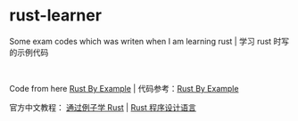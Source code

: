 <h1>rust-learner</h1>
<p>Some exam codes which was writen when I am learning rust | 学习 rust 时写的示例代码</p>
<br />
<p>Code from here <a href="https://doc.rust-lang.org/stable/rust-by-example/index.html">Rust By Example</a> | 代码参考：<a href="https://doc.rust-lang.org/stable/rust-by-example/hello/print.html#formatted-print">Rust By Example</a></p>
<p>官方中文教程： <a href="https://rustwiki.org/zh-CN/rust-by-example/index.html">通过例子学 Rust</a> | <a href="https://rustwiki.org/zh-CN/book/title-page.html">Rust 程序设计语言</a><p>

